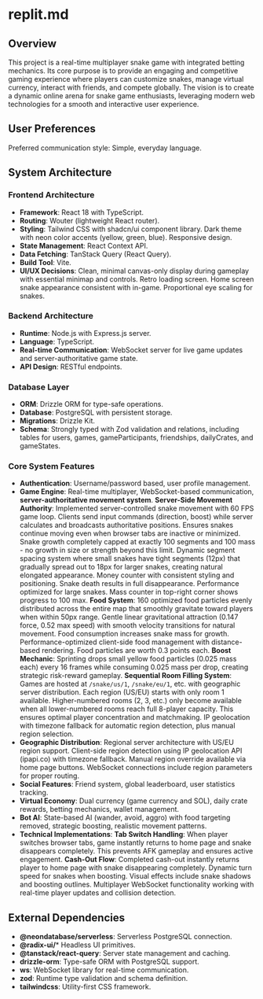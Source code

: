 # replit.md

## Overview

This project is a real-time multiplayer snake game with integrated betting mechanics. Its core purpose is to provide an engaging and competitive gaming experience where players can customize snakes, manage virtual currency, interact with friends, and compete globally. The vision is to create a dynamic online arena for snake game enthusiasts, leveraging modern web technologies for a smooth and interactive user experience.

## User Preferences

Preferred communication style: Simple, everyday language.

## System Architecture

### Frontend Architecture
- **Framework**: React 18 with TypeScript.
- **Routing**: Wouter (lightweight React router).
- **Styling**: Tailwind CSS with shadcn/ui component library. Dark theme with neon color accents (yellow, green, blue). Responsive design.
- **State Management**: React Context API.
- **Data Fetching**: TanStack Query (React Query).
- **Build Tool**: Vite.
- **UI/UX Decisions**: Clean, minimal canvas-only display during gameplay with essential minimap and controls. Retro loading screen. Home screen snake appearance consistent with in-game. Proportional eye scaling for snakes.

### Backend Architecture
- **Runtime**: Node.js with Express.js server.
- **Language**: TypeScript.
- **Real-time Communication**: WebSocket server for live game updates and server-authoritative game state.
- **API Design**: RESTful endpoints.

### Database Layer
- **ORM**: Drizzle ORM for type-safe operations.
- **Database**: PostgreSQL with persistent storage.
- **Migrations**: Drizzle Kit.
- **Schema**: Strongly typed with Zod validation and relations, including tables for users, games, gameParticipants, friendships, dailyCrates, and gameStates.

### Core System Features
- **Authentication**: Username/password based, user profile management.
- **Game Engine**: Real-time multiplayer, WebSocket-based communication, **server-authoritative movement system**. **Server-Side Movement Authority**: Implemented server-controlled snake movement with 60 FPS game loop. Clients send input commands (direction, boost) while server calculates and broadcasts authoritative positions. Ensures snakes continue moving even when browser tabs are inactive or minimized. Snake growth completely capped at exactly 100 segments and 100 mass - no growth in size or strength beyond this limit. Dynamic segment spacing system where small snakes have tight segments (12px) that gradually spread out to 18px for larger snakes, creating natural elongated appearance. Money counter with consistent styling and positioning. Snake death results in full disappearance. Performance optimized for large snakes. Mass counter in top-right corner shows progress to 100 max. **Food System**: 160 optimized food particles evenly distributed across the entire map that smoothly gravitate toward players when within 50px range. Gentle linear gravitational attraction (0.147 force, 0.52 max speed) with smooth velocity transitions for natural movement. Food consumption increases snake mass for growth. Performance-optimized client-side food management with distance-based rendering. Food particles are worth 0.3 points each. **Boost Mechanic**: Sprinting drops small yellow food particles (0.025 mass each) every 16 frames while consuming 0.025 mass per drop, creating strategic risk-reward gameplay. **Sequential Room Filling System**: Games are hosted at `/snake/us/1`, `/snake/eu/1`, etc. with geographic server distribution. Each region (US/EU) starts with only room 1 available. Higher-numbered rooms (2, 3, etc.) only become available when all lower-numbered rooms reach full 8-player capacity. This ensures optimal player concentration and matchmaking. IP geolocation with timezone fallback for automatic region detection, plus manual region selection.
- **Geographic Distribution**: Regional server architecture with US/EU region support. Client-side region detection using IP geolocation API (ipapi.co) with timezone fallback. Manual region override available via home page buttons. WebSocket connections include region parameters for proper routing.
- **Social Features**: Friend system, global leaderboard, user statistics tracking.
- **Virtual Economy**: Dual currency (game currency and SOL), daily crate rewards, betting mechanics, wallet management.
- **Bot AI**: State-based AI (wander, avoid, aggro) with food targeting removed, strategic boosting, realistic movement patterns.
- **Technical Implementations**: **Tab Switch Handling**: When player switches browser tabs, game instantly returns to home page and snake disappears completely. This prevents AFK gameplay and ensures active engagement. **Cash-Out Flow**: Completed cash-out instantly returns player to home page with snake disappearing completely. Dynamic turn speed for snakes when boosting. Visual effects include snake shadows and boosting outlines. Multiplayer WebSocket functionality working with real-time player updates and collision detection.

## External Dependencies

- **@neondatabase/serverless**: Serverless PostgreSQL connection.
- **@radix-ui/*** Headless UI primitives.
- **@tanstack/react-query**: Server state management and caching.
- **drizzle-orm**: Type-safe ORM with PostgreSQL support.
- **ws**: WebSocket library for real-time communication.
- **zod**: Runtime type validation and schema definition.
- **tailwindcss**: Utility-first CSS framework.
